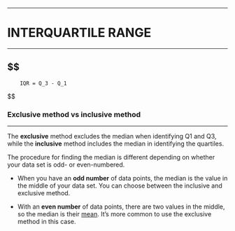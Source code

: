 
--- 


# INTERQUARTILE RANGE 
---
## $$
		IQR = Q_3 - Q_1
$$
### Exclusive method vs inclusive method
---
The **exclusive** method excludes the median when identifying Q1 and Q3, while the **inclusive** method includes the median in identifying the quartiles.

The procedure for finding the median is different depending on whether your data set is odd- or even-numbered.

- When you have an **odd number** of data points, the median is the value in the middle of your data set. You can choose between the inclusive and exclusive method.

- With an **even number** of data points, there are two values in the middle, so the median is their [mean](https://www.scribbr.com/statistics/mean/). It’s more common to use the exclusive method in this case.